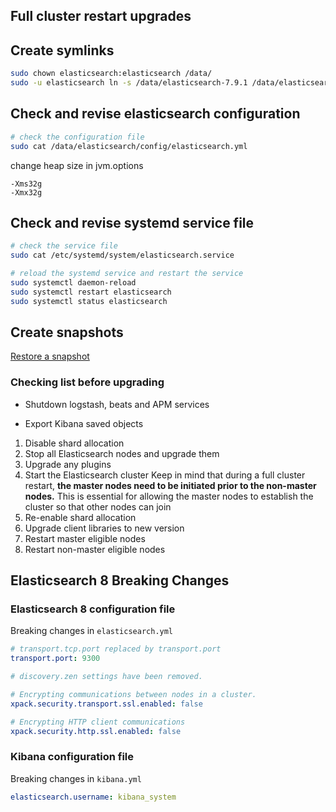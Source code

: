 ## Full cluster restart upgrades

## Create symlinks

```sh
sudo chown elasticsearch:elasticsearch /data/
sudo -u elasticsearch ln -s /data/elasticsearch-7.9.1 /data/elasticsearch
```

## Check and revise elasticsearch configuration

```sh
# check the configuration file
sudo cat /data/elasticsearch/config/elasticsearch.yml
```

change heap size in jvm.options 

```options
-Xms32g
-Xmx32g
```

## Check and revise systemd service file

```sh
# check the service file
sudo cat /etc/systemd/system/elasticsearch.service

# reload the systemd service and restart the service
sudo systemctl daemon-reload
sudo systemctl restart elasticsearch
sudo systemctl status elasticsearch
```

## Create snapshots

[Restore a snapshot](https://www.elastic.co/guide/en/elasticsearch/reference/current/snapshots-restore-snapshot.html)

### Checking list before upgrading

- Shutdown logstash, beats and APM services

- Export Kibana saved objects

1. Disable shard allocation
2. Stop all Elasticsearch nodes and upgrade them
3. Upgrade any plugins
4. Start the Elasticsearch cluster
    Keep in mind that during a full cluster restart, **the master nodes need to be initiated prior to the non-master nodes.** This is essential for allowing the master nodes to establish the cluster so that other nodes can join
5. Re-enable shard allocation
6. Upgrade client libraries to new version
7. Restart master eligible nodes
8. Restart non-master eligible nodes

## Elasticsearch 8 Breaking Changes

### Elasticsearch 8 configuration file

Breaking changes in `elasticsearch.yml`

```yaml
# transport.tcp.port replaced by transport.port
transport.port: 9300

# discovery.zen settings have been removed.

# Encrypting communications between nodes in a cluster. 
xpack.security.transport.ssl.enabled: false

# Encrypting HTTP client communications
xpack.security.http.ssl.enabled: false
```

### Kibana configuration file

Breaking changes in `kibana.yml`

```yaml
elasticsearch.username: kibana_system
```